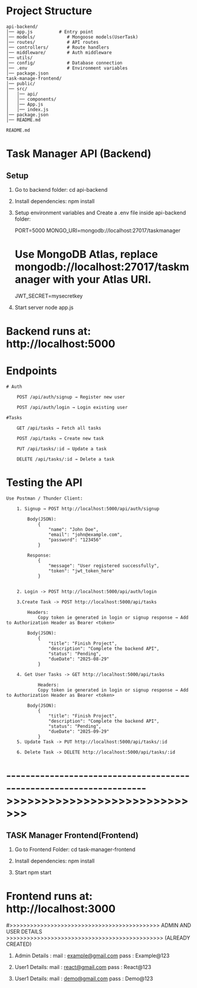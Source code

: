 # Project Structure 
    api-backend/
    │── app.js          # Entry point
    │── models/            # Mongoose models(UserTask)
    │── routes/            # API routes
    │── controllers/       # Route handlers
    │── middleware/        # Auth middleware
    │── utils/
    │── config/            # Database connection
    │── .env               # Environment variables
    │── package.json
    task-manage-frontend/
    │── public/
    │── src/
    │   │── api/
    │   │── components/
    │   │── App.js
    │   │── index.js
    │── package.json
    │── README.md

    README.md
    
 # Task Manager API (Backend)

## Setup
1. Go to backend folder:
    cd api-backend
    
2. Install dependencies:
   npm install

3. Setup environment variables and Create a .env     file inside api-backend folder:

    PORT=5000
    MONGO_URI=mongodb://localhost:27017/taskmanager 
    # Use MongoDB Atlas, replace mongodb://localhost:27017/taskmanager with your Atlas URI.
    JWT_SECRET=mysecretkey

4. Start server
    node app.js

# Backend runs at: http://localhost:5000

 # Endpoints
    # Auth

        POST /api/auth/signup → Register new user

        POST /api/auth/login → Login existing user

    #Tasks

        GET /api/tasks → Fetch all tasks 

        POST /api/tasks → Create new task

        PUT /api/tasks/:id → Update a task

        DELETE /api/tasks/:id → Delete a task

# Testing the API

    Use Postman / Thunder Client:

        1. Signup → POST http://localhost:5000/api/auth/signup

            Body(JSON):
                {
                    "name": "John Doe",
                    "email": "john@example.com",
                    "password": "123456"
                }

            Response:
                {
                    "message": "User registered successfully",
                    "token": "jwt_token_here"
                }


        2. Login -> POST http://localhost:5000/api/auth/login

        3.Create Task -> POST http://localhost:5000/api/tasks

            Headers:
                Copy token ie generated in login or signup response → Add to Authorization Header as Bearer <token>

            Body(JSON):
                {
                    "title": "Finish Project",
                    "description": "Complete the backend API",
                    "status": "Pending",
                    "dueDate": "2025-08-29"
                }

        4. Get User Tasks -> GET http://localhost:5000/api/tasks

                Headers:
                Copy token ie generated in login or signup response → Add to Authorization Header as Bearer <token>

            Body(JSON):
                {
                    "title": "Finish Project",
                    "description": "Complete the backend API",
                    "status": "Pending",
                    "dueDate": "2025-09-29"
                }
        5. Update Task -> PUT http://localhost:5000/api/tasks/:id

        6. Delete Task -> DELETE http://localhost:5000/api/tasks/:id

# ------------------------------------------------------------------->>>>>>>>>>>>>>>>>>>>>>>>>>>>>

## TASK Manager Frontend(Frontend)

1. Go to Frontend Folder:
        cd task-manager-frontend

2. Install dependencies:
        npm install
    
3. Start
        npm start

# Frontend runs at: http://localhost:3000

#>>>>>>>>>>>>>>>>>>>>>>>>>>>>>>>>>>>>>>>>>>>> ADMIN AND USER DETAILS >>>>>>>>>>>>>>>>>>>>>>>>>>>>>>>>>>>>>>>>>>>>>>
(ALREADY CREATED)

1) Admin Details : 
    mail : example@gmail.com
    pass : Example@123

2) User1 Details:
   mail : react@gmail.com
   pass : React@123
   
3) User1 Details:
   mail : demo@gmail.com
   pass : Demo@123


